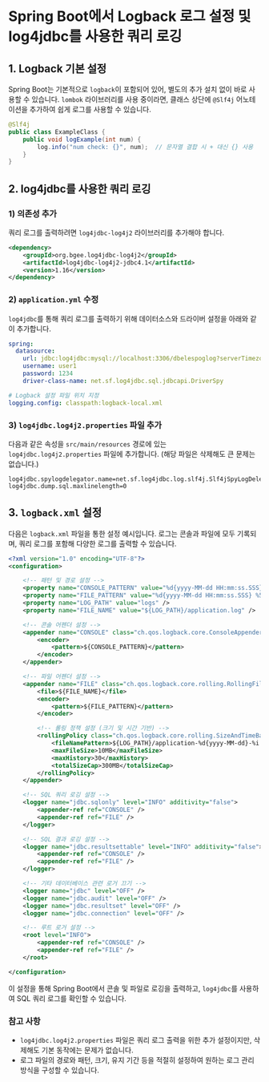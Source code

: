 
# Spring Boot에서 Logback 로그 설정 및 log4jdbc를 사용한 쿼리 로깅

## 1. Logback 기본 설정
Spring Boot는 기본적으로 `logback`이 포함되어 있어, 별도의 추가 설치 없이 바로 사용할 수 있습니다. `lombok` 라이브러리를 사용 중이라면, 클래스 상단에 `@Slf4j` 어노테이션을 추가하여 쉽게 로그를 사용할 수 있습니다.

```java
@Slf4j
public class ExampleClass {
    public void logExample(int num) {
        log.info("num check: {}", num);  // 문자열 결합 시 + 대신 {} 사용
    }
}
```

## 2. log4jdbc를 사용한 쿼리 로깅

### 1) 의존성 추가

쿼리 로그를 출력하려면 `log4jdbc-log4j2` 라이브러리를 추가해야 합니다.

```xml
<dependency>
    <groupId>org.bgee.log4jdbc-log4j2</groupId>
    <artifactId>log4jdbc-log4j2-jdbc4.1</artifactId>
    <version>1.16</version>
</dependency>
```

### 2) `application.yml` 수정

`log4jdbc`를 통해 쿼리 로그를 출력하기 위해 데이터소스와 드라이버 설정을 아래와 같이 추가합니다.

```yaml
spring:
  datasource:
    url: jdbc:log4jdbc:mysql://localhost:3306/dbelespoglog?serverTimezone=UTC&characterEncoding=UTF-8
    username: user1
    password: 1234
    driver-class-name: net.sf.log4jdbc.sql.jdbcapi.DriverSpy

# Logback 설정 파일 위치 지정
logging.config: classpath:logback-local.xml
```

### 3) `log4jdbc.log4j2.properties` 파일 추가

다음과 같은 속성을 `src/main/resources` 경로에 있는 `log4jdbc.log4j2.properties` 파일에 추가합니다. (해당 파일은 삭제해도 큰 문제는 없습니다.)

```properties
log4jdbc.spylogdelegator.name=net.sf.log4jdbc.log.slf4j.Slf4jSpyLogDelegator
log4jdbc.dump.sql.maxlinelength=0
```

## 3. `logback.xml` 설정

다음은 `logback.xml` 파일을 통한 설정 예시입니다. 로그는 콘솔과 파일에 모두 기록되며, 쿼리 로그를 포함해 다양한 로그를 출력할 수 있습니다.

```xml
<?xml version="1.0" encoding="UTF-8"?>
<configuration>

    <!-- 패턴 및 경로 설정 -->
    <property name="CONSOLE_PATTERN" value="%d{yyyy-MM-dd HH:mm:ss.SSS} %highlight(%5level) - %msg%n" />
    <property name="FILE_PATTERN" value="%d{yyyy-MM-dd HH:mm:ss.SSS} %5level - %msg%n" />
    <property name="LOG_PATH" value="logs" />
    <property name="FILE_NAME" value="${LOG_PATH}/application.log" />

    <!-- 콘솔 어펜더 설정 -->
    <appender name="CONSOLE" class="ch.qos.logback.core.ConsoleAppender">
        <encoder>
            <pattern>${CONSOLE_PATTERN}</pattern>
        </encoder>
    </appender>

    <!-- 파일 어펜더 설정 -->
    <appender name="FILE" class="ch.qos.logback.core.rolling.RollingFileAppender">
        <file>${FILE_NAME}</file>
        <encoder>
            <pattern>${FILE_PATTERN}</pattern>
        </encoder>

        <!-- 롤링 정책 설정 (크기 및 시간 기반) -->
        <rollingPolicy class="ch.qos.logback.core.rolling.SizeAndTimeBasedRollingPolicy">
            <fileNamePattern>${LOG_PATH}/application-%d{yyyy-MM-dd}-%i.log</fileNamePattern>
            <maxFileSize>10MB</maxFileSize>
            <maxHistory>30</maxHistory>
            <totalSizeCap>300MB</totalSizeCap>
        </rollingPolicy>
    </appender>

    <!-- SQL 쿼리 로깅 설정 -->
    <logger name="jdbc.sqlonly" level="INFO" additivity="false">
        <appender-ref ref="CONSOLE" />
        <appender-ref ref="FILE" />
    </logger>

    <!-- SQL 결과 로깅 설정 -->
    <logger name="jdbc.resultsettable" level="INFO" additivity="false">
        <appender-ref ref="CONSOLE" />
        <appender-ref ref="FILE" />
    </logger>

    <!-- 기타 데이터베이스 관련 로거 끄기 -->
    <logger name="jdbc" level="OFF" />
    <logger name="jdbc.audit" level="OFF" />
    <logger name="jdbc.resultset" level="OFF" />
    <logger name="jdbc.connection" level="OFF" />

    <!-- 루트 로거 설정 -->
    <root level="INFO">
        <appender-ref ref="CONSOLE" />
        <appender-ref ref="FILE" />
    </root>

</configuration>
```

이 설정을 통해 Spring Boot에서 콘솔 및 파일로 로깅을 출력하고, `log4jdbc`를 사용하여 SQL 쿼리 로그를 확인할 수 있습니다.

### 참고 사항
- `log4jdbc.log4j2.properties` 파일은 쿼리 로그 출력을 위한 추가 설정이지만, 삭제해도 기본 동작에는 문제가 없습니다.
- 로그 파일의 경로와 패턴, 크기, 유지 기간 등을 적절히 설정하여 원하는 로그 관리 방식을 구성할 수 있습니다.
